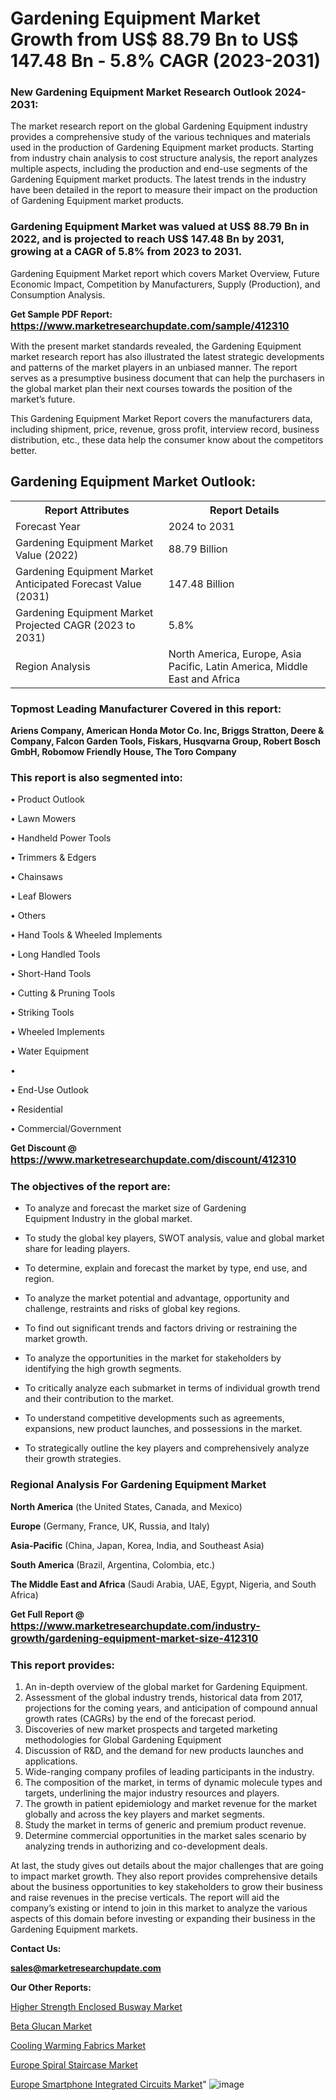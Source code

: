 # Gardening Equipment Market Growth from US$ 88.79 Bn to US$ 147.48 Bn - 5.8% CAGR (2023-2031)

<strong><h3>New Gardening Equipment Market Research Outlook 2024-2031:</h3></strong>

The market research report on the global Gardening Equipment industry provides a comprehensive study of the various techniques and materials used in the production of Gardening Equipment market products. Starting from industry chain analysis to cost structure analysis, the report analyzes multiple aspects, including the production and end-use segments of the Gardening Equipment market products. The latest trends in the industry have been detailed in the report to measure their impact on the production of Gardening Equipment market products.

<strong><h3>Gardening Equipment Market was valued at US$ 88.79 Bn in 2022, and is projected to reach US$ 147.48 Bn by 2031, growing at a CAGR of 5.8% from 2023 to 2031.</h3></strong>

Gardening Equipment Market report which covers Market Overview, Future Economic Impact, Competition by Manufacturers, Supply (Production), and Consumption Analysis.

<strong>Get Sample PDF Report: <a href=https://www.marketresearchupdate.com/sample/412310><font size=3 color=#0000ff>https://www.marketresearchupdate.com/sample/412310</font></a></strong>

With the present market standards revealed, the Gardening Equipment market research report has also illustrated the latest strategic developments and patterns of the market players in an unbiased manner. The report serves as a presumptive business document that can help the purchasers in the global market plan their next courses towards the position of the market’s future.

This Gardening Equipment Market Report covers the manufacturers data, including shipment, price, revenue, gross profit, interview record, business distribution, etc., these data help the consumer know about the competitors better.

<html>
<body>

<h2>Gardening Equipment Market Outlook:</h2>

<table>
  <tr>
    <th>Report Attributes</th>
    <th>Report Details</th>
  </tr>
  <tr>
    <td>Forecast Year</td>
    <td>2024 to 2031</td>
  </tr>
  <tr>
    <td>Gardening Equipment Market Value (2022)</td>
    <td>88.79 Billion</td>
  </tr>
  <tr>
    <td>Gardening Equipment Market Anticipated Forecast Value (2031)</td>
    <td>147.48 Billion</td>
  </tr>
  <tr>
    <td>Gardening Equipment Market Projected CAGR (2023 to 2031)</td>
    <td>5.8%</td>
  </tr>
  <tr>
    <td>Region Analysis</td>
    <td>North America, Europe, Asia Pacific, Latin America, Middle East and Africa</td>
  </tr>
</table>

</body>
</html>

<strong><h3>Topmost Leading Manufacturer Covered in this report:</h3></strong>

<strong>Ariens Company, American Honda Motor Co. Inc, Briggs Stratton, Deere & Company, Falcon Garden Tools, Fiskars, Husqvarna Group, Robert Bosch GmbH, Robomow Friendly House, The Toro Company</strong>

<strong><h3>This report is also segmented into:</h3></strong>

• Product Outlook

• Lawn Mowers

• Handheld Power Tools

•       Trimmers & Edgers

•       Chainsaws

•       Leaf Blowers

•       Others

• Hand Tools & Wheeled Implements

•       Long Handled Tools

•       Short-Hand Tools

•       Cutting & Pruning Tools

•       Striking Tools

•       Wheeled Implements

• Water Equipment

• 

• End-Use Outlook

• Residential

• Commercial/Government

<strong>Get Discount @ <a href=https://www.marketresearchupdate.com/discount/412310><font size=3 color=#0000ff>https://www.marketresearchupdate.com/discount/412310</font></a></strong>

<strong><h3>The objectives of the report are:</h3></strong>

- To analyze and forecast the market size of Gardening Equipment Industry in the global market.

- To study the global key players, SWOT analysis, value and global market share for leading players.

- To determine, explain and forecast the market by type, end use, and region.

- To analyze the market potential and advantage, opportunity and challenge, restraints and risks of global key regions.

- To find out significant trends and factors driving or restraining the market growth.

- To analyze the opportunities in the market for stakeholders by identifying the high growth segments.

- To critically analyze each submarket in terms of individual growth trend and their contribution to the market.

- To understand competitive developments such as agreements, expansions, new product launches, and possessions in the market.

- To strategically outline the key players and comprehensively analyze their growth strategies.

<strong><h3>Regional Analysis For Gardening Equipment Market</h3></strong>

<strong>North America</strong> (the United States, Canada, and Mexico)

<strong>Europe</strong> (Germany, France, UK, Russia, and Italy)

<strong>Asia-Pacific</strong> (China, Japan, Korea, India, and Southeast Asia)

<strong>South America</strong> (Brazil, Argentina, Colombia, etc.)

<strong>The Middle East and Africa</strong> (Saudi Arabia, UAE, Egypt, Nigeria, and South Africa)

<strong>Get Full Report @ <a href=https://www.marketresearchupdate.com/industry-growth/gardening-equipment-market-size-412310><font size=3 color=#0000ff>https://www.marketresearchupdate.com/industry-growth/gardening-equipment-market-size-412310</font></a></strong>

<strong><h3>This report provides:</h3></strong>
<ol>
  <li>An in-depth overview of the global market for Gardening Equipment.</li>
  <li>Assessment of the global industry trends, historical data from 2017, projections for the coming years, and anticipation of compound annual growth rates (CAGRs) by the end of the forecast period.</li>
  <li>Discoveries of new market prospects and targeted marketing methodologies for Global Gardening Equipment</li>
  <li>Discussion of R&amp;D, and the demand for new products launches and applications.</li>
  <li>Wide-ranging company profiles of leading participants in the industry.</li>
  <li>The composition of the market, in terms of dynamic molecule types and targets, underlining the major industry resources and players.</li>
  <li>The growth in patient epidemiology and market revenue for the market globally and across the key players and market segments.</li>
  <li>Study the market in terms of generic and premium product revenue.</li>
  <li>Determine commercial opportunities in the market sales scenario by analyzing trends in authorizing and co-development deals.</li>
</ol>

At last, the study gives out details about the major challenges that are going to impact market growth. They also report provides comprehensive details about the business opportunities to key stakeholders to grow their business and raise revenues in the precise verticals. The report will aid the company’s existing or intend to join in this market to analyze the various aspects of this domain before investing or expanding their business in the Gardening Equipment markets.

<strong>Contact Us:</strong>

<strong>sales@marketresearchupdate.com</strong>

<strong>Our Other Reports:</strong>

<a href=https://www.linkedin.com/pulse/higher-strength-enclosed-busway-market-size-growth>Higher Strength Enclosed Busway Market</a>

<a href=https://www.linkedin.com/pulse/beta-glucan-market-size-set-grow-remarkable-pace>Beta Glucan Market</a>

<a href=https://www.linkedin.com/pulse/cooling-warming-fabrics-market-size-trends-consumption>Cooling Warming Fabrics Market</a>

<a href=https://www.linkedin.com/pulse/europe-spiral-staircase-market-size-production>Europe Spiral Staircase Market</a>

<a href=https://www.linkedin.com/pulse/europe-smartphone-integrated-circuits-market-1f>Europe Smartphone Integrated Circuits Market</a>"
![image](https://github.com/Ankan-2/Market-Research-News/assets/158291571/6b69e2a4-e70d-4093-b0ce-057aadfdb034)
